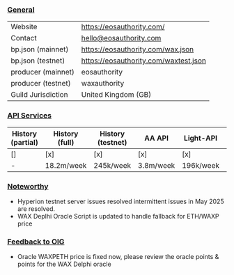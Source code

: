 ### <ins>General</ins>

|  |  |
| --- | --- |
| Website | https://eosauthority.com/ |
| Contact | hello@eosauthority.com |
| bp.json (mainnet) | https://eosauthority.com/wax.json |
| bp.json (testnet) | https://eosauthority.com/waxtest.json |
| producer (mainnet) | eosauthority |
| producer (testnet) | waxauthority |
| Guild Jurisdiction | United Kingdom (GB) |


### <ins>API Services</ins>

| History (partial) | History (full) | History (testnet) | AA API | Light-API  | IPFS |
|--------|--------|--------|--------|--------|--------|
| [] | [x] | [x] | [x] | [x] | [x] |  [x] |
| - | 18.2m/week | 245k/week | 3.8m/week | 196k/week | 12k/week |


### <ins>Noteworthy</ins>
- Hyperion testnet server issues resolved intermittent issues in May 2025 are resolved.
- WAX Deplhi Oracle Script is updated to handle fallback for ETH/WAXP price


### <ins>Feedback to OIG</ins>

- Oracle WAXPETH price is fixed now, please review the oracle points & points for the WAX Delphi oracle

